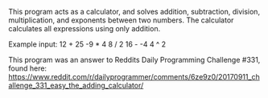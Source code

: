 This program acts as a calculator, and solves addition, subtraction, division, multiplication, and 
exponents between two numbers. The calculator calculates all expressions using only addition. 

Example input:
12 + 25
-9 * 4
8 / 2
16 - -4
4 ^ 2

This program was an answer to Reddits Daily Programming Challenge #331, found here:
https://www.reddit.com/r/dailyprogrammer/comments/6ze9z0/20170911_challenge_331_easy_the_adding_calculator/
